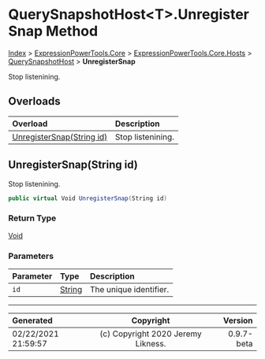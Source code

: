 ﻿# QuerySnapshotHost&lt;T>.UnregisterSnap Method

[Index](../index.md) > [ExpressionPowerTools.Core](ExpressionPowerTools.Core.a.md) > [ExpressionPowerTools.Core.Hosts](ExpressionPowerTools.Core.Hosts.n.md) > [QuerySnapshotHost<T>](ExpressionPowerTools.Core.Hosts.QuerySnapshotHost`1.cs.md) > **UnregisterSnap**

Stop listenining.

## Overloads

| Overload | Description |
| :-- | :-- |
| [UnregisterSnap(String id)](#unregistersnapstring-id) | Stop listenining. |
## UnregisterSnap(String id)

Stop listenining.

```csharp
public virtual Void UnregisterSnap(String id)
```

### Return Type

 [Void](https://docs.microsoft.com/dotnet/api/system.void) 

### Parameters

| Parameter | Type | Description |
| :-- | :-- | :-- |
| `id` | [String](https://docs.microsoft.com/dotnet/api/system.string) | The unique identifier. |



---

| Generated | Copyright | Version |
| :-- | :-: | --: |
| 02/22/2021 21:59:57 | (c) Copyright 2020 Jeremy Likness. | 0.9.7-beta |
